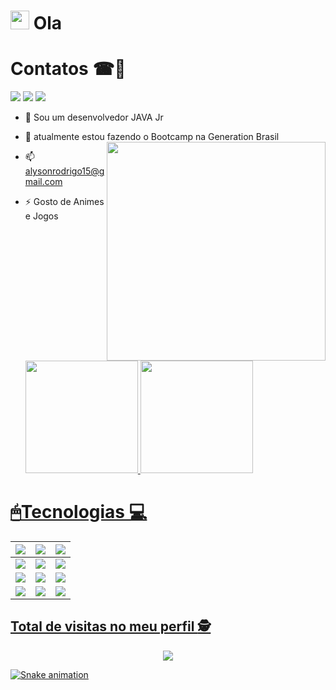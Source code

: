 <h1><img src="https://emojis.slackmojis.com/emojis/images/1570211625/6611/wave-animated.gif?1570211625" width="30"/> Ola

 #  Contatos ☎📌  
 
    
<a href="https://www.instagram.com/alysonrodrigo14/" target="_blank"><img src="https://img.shields.io/badge/-Instagram-%23E4405F?style=for-the-badge&logo=instagram&logoColor=white" target="_blank"></a>
  <a href = "alysonrodrigo15@gmail.com"><img src="https://img.shields.io/badge/-Gmail-%23333?style=for-the-badge&logo=gmail&logoColor=white" target="_blank"></a>
  <a href="https://www.linkedin.com/in/alyson-rodrigo/" target="_blank"><img src="https://img.shields.io/badge/-LinkedIn-%230077B5?style=for-the-badge&logo=linkedin&logoColor=white" target="_blank"></a> 
  
- 🔭 Sou um desenvolvedor JAVA Jr
- 🌱  atualmente estou fazendo o Bootcamp na Generation Brasil    <img align='right' src="https://i.giphy.com/media/26tn33aiTi1jkl6H6/giphy.webp" width="350">
- 📫 alysonrodrigo15@gmail.com
- ⚡ Gosto de Animes e Jogos

  <div>
  <a href="https://github.com/AlysonRodrigo">
  <img  alingn="center" height = "180em" src = "https://github-readme-stats.vercel.app/api?username=AlysonRodrigo&show_icons=true&theme=dark&include_all_commits=true&count_private=true" />   
  <img  alingn="center" height = "180em" src = "https://github-readme-stats.vercel.app/api/top-langs/?username=AlysonRodrigo&layout=compact&langs_count=7&theme=dark" />
</div
    
 
<p align="center"> 
    
#  🖱Tecnologias 💻
  
  
  | <img src="https://img.shields.io/badge/HTML5-orange?style=for-the-badge&logo=html5&logoColor=white"> | <img src="https://img.shields.io/badge/CSS3-blue?style=for-the-badge&logo=css3&logoColor=white"> | <img src="https://img.shields.io/badge/JavaScript-323330?style=for-the-badge&logo=javascript&logoColor=F7DF1E"> |
| :----------------------------------------------------------: | :----------------------------------------------------------: | :----------------------------------------------------------: |
| <img src="https://img.shields.io/badge/Angular-DD0031?style=for-the-badge&logo=angular&logoColor=white"> | <img src="https://img.shields.io/badge/Java-purple?style=for-the-badge&logo=java&logoColor=white"> | <img src="https://img.shields.io/badge/MySQL-00000F?style=for-the-badge&logo=mysql&logoColor=white"> |
| <img src="https://img.shields.io/badge/Spring_Boot-F2F4F9?style=for-the-badge&logo=spring-boot"> | <img src="https://img.shields.io/badge/C%23-239120?style=for-the-badge&logo=c-sharp&logoColor=white"> | <img src="https://img.shields.io/badge/Git-008000?style=for-the-badge&logo=git&logoColor=white"> | <img src= "https://img.shields.io/badge/Eclipse-2C2255?style=for-the-badge&logo=eclipse&logoColor=white">|
|<img src="https://img.shields.io/badge/PlayStation-003791?style=for-the-badge&logo=playstation&logoColor=white">|<img src= "https://img.shields.io/badge/Eclipse-2C2255?style=for-the-badge&logo=eclipse&logoColor=white">|<img src= "https://img.shields.io/badge/Crunchyroll-F47521?style=for-the-badge&logo=crunchyroll&logoColor=white">
  

 ## Total de visitas no meu perfil :detective: <br>
 <p align="center"> 
   <img alingn="center" src="https://profile-counter.glitch.me/teteusAraujo/count.svg" />
 </p>

</p>
  
  
  
  ![Snake animation](https://github.com/codethi/codethi/blob/output/github-contribution-grid-snake.svg)
</div>


